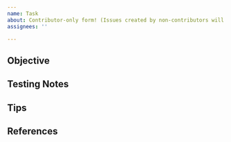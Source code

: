 ```yaml
---
name: Task
about: Contributor-only form! (Issues created by non-contributors will be closed.)
assignees: ''

---
```

<!-- WARNING: All issues created by non-contributors WILL be closed.
  -- Please use https://community.getmailspring.com/ for all bug reports
  -- and feature requests.
  -->

## Objective
<!-- What needs to be done? -->

## Testing Notes
<!-- What specific platforms and situations need to be tested? -->

## Tips
<!-- Any insights that can assist with this task? -->

## References
<!-- Please include relevant Discourse topic links here. -->
